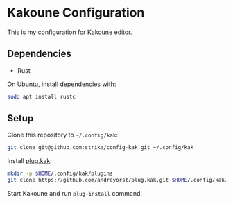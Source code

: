 # Kakoune Configuration

This is my configuration for [Kakoune](http://kakoune.org/) editor.

## Dependencies

- Rust

On Ubuntu, install dependencies with:

```bash
sudo apt install rustc
```

## Setup

Clone this repository to `~/.config/kak`:

```bash
git clone git@github.com:strika/config-kak.git ~/.config/kak
```

Install [plug.kak](https://github.com/andreyorst/plug.kak):

```bash
mkdir -p $HOME/.config/kak/plugins
git clone https://github.com/andreyorst/plug.kak.git $HOME/.config/kak/plugins/plug.kak
```

Start Kakoune and run `plug-install` command.
